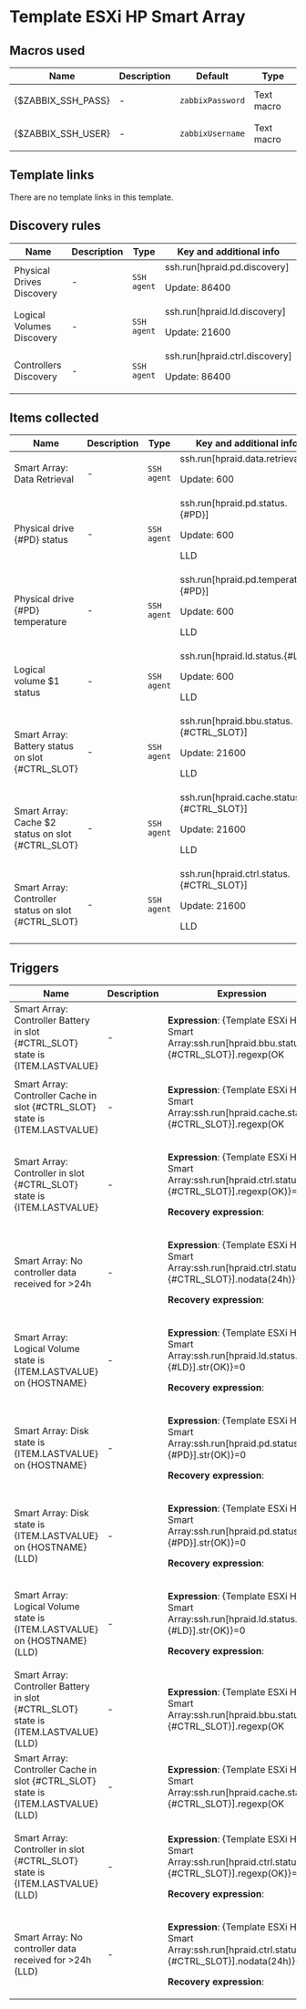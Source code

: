 # Template ESXi HP Smart Array

## Macros used

|Name|Description|Default|Type|
|----|-----------|-------|----|
|{$ZABBIX_SSH_PASS}|<p>-</p>|`zabbixPassword`|Text macro|
|{$ZABBIX_SSH_USER}|<p>-</p>|`zabbixUsername`|Text macro|
## Template links

There are no template links in this template.

## Discovery rules

|Name|Description|Type|Key and additional info|
|----|-----------|----|----|
|Physical Drives Discovery|<p>-</p>|`SSH agent`|ssh.run[hpraid.pd.discovery]<p>Update: 86400</p>|
|Logical Volumes Discovery|<p>-</p>|`SSH agent`|ssh.run[hpraid.ld.discovery]<p>Update: 21600</p>|
|Controllers Discovery|<p>-</p>|`SSH agent`|ssh.run[hpraid.ctrl.discovery]<p>Update: 86400</p>|
## Items collected

|Name|Description|Type|Key and additional info|
|----|-----------|----|----|
|Smart Array: Data Retrieval|<p>-</p>|`SSH agent`|ssh.run[hpraid.data.retrieval]<p>Update: 600</p>|
|Physical drive {#PD} status|<p>-</p>|`SSH agent`|ssh.run[hpraid.pd.status.{#PD}]<p>Update: 600</p><p>LLD</p>|
|Physical drive {#PD} temperature|<p>-</p>|`SSH agent`|ssh.run[hpraid.pd.temperature.{#PD}]<p>Update: 600</p><p>LLD</p>|
|Logical volume $1 status|<p>-</p>|`SSH agent`|ssh.run[hpraid.ld.status.{#LD}]<p>Update: 600</p><p>LLD</p>|
|Smart Array: Battery status on slot {#CTRL_SLOT}|<p>-</p>|`SSH agent`|ssh.run[hpraid.bbu.status.{#CTRL_SLOT}]<p>Update: 21600</p><p>LLD</p>|
|Smart Array: Cache $2 status on slot {#CTRL_SLOT}|<p>-</p>|`SSH agent`|ssh.run[hpraid.cache.status.{#CTRL_SLOT}]<p>Update: 21600</p><p>LLD</p>|
|Smart Array: Controller status on slot {#CTRL_SLOT}|<p>-</p>|`SSH agent`|ssh.run[hpraid.ctrl.status.{#CTRL_SLOT}]<p>Update: 21600</p><p>LLD</p>|
## Triggers

|Name|Description|Expression|Priority|
|----|-----------|----------|--------|
|Smart Array: Controller Battery in slot {#CTRL_SLOT} state is {ITEM.LASTVALUE}|<p>-</p>|<p>**Expression**: {Template ESXi HP Smart Array:ssh.run[hpraid.bbu.status.{#CTRL_SLOT}].regexp(OK|Not available)}=0</p><p>**Recovery expression**: </p>|high|
|Smart Array: Controller Cache in slot {#CTRL_SLOT} state is {ITEM.LASTVALUE}|<p>-</p>|<p>**Expression**: {Template ESXi HP Smart Array:ssh.run[hpraid.cache.status.{#CTRL_SLOT}].regexp(OK|Not available)}=0</p><p>**Recovery expression**: </p>|high|
|Smart Array: Controller in slot {#CTRL_SLOT} state is {ITEM.LASTVALUE}|<p>-</p>|<p>**Expression**: {Template ESXi HP Smart Array:ssh.run[hpraid.ctrl.status.{#CTRL_SLOT}].regexp(OK)}=0</p><p>**Recovery expression**: </p>|high|
|Smart Array: No controller data received for >24h|<p>-</p>|<p>**Expression**: {Template ESXi HP Smart Array:ssh.run[hpraid.ctrl.status.{#CTRL_SLOT}].nodata(24h)}=1</p><p>**Recovery expression**: </p>|high|
|Smart Array: Logical Volume state is {ITEM.LASTVALUE} on {HOSTNAME}|<p>-</p>|<p>**Expression**: {Template ESXi HP Smart Array:ssh.run[hpraid.ld.status.{#LD}].str(OK)}=0</p><p>**Recovery expression**: </p>|high|
|Smart Array: Disk state is {ITEM.LASTVALUE} on {HOSTNAME}|<p>-</p>|<p>**Expression**: {Template ESXi HP Smart Array:ssh.run[hpraid.pd.status.{#PD}].str(OK)}=0</p><p>**Recovery expression**: </p>|high|
|Smart Array: Disk state is {ITEM.LASTVALUE} on {HOSTNAME} (LLD)|<p>-</p>|<p>**Expression**: {Template ESXi HP Smart Array:ssh.run[hpraid.pd.status.{#PD}].str(OK)}=0</p><p>**Recovery expression**: </p>|high|
|Smart Array: Logical Volume state is {ITEM.LASTVALUE} on {HOSTNAME} (LLD)|<p>-</p>|<p>**Expression**: {Template ESXi HP Smart Array:ssh.run[hpraid.ld.status.{#LD}].str(OK)}=0</p><p>**Recovery expression**: </p>|high|
|Smart Array: Controller Battery in slot {#CTRL_SLOT} state is {ITEM.LASTVALUE} (LLD)|<p>-</p>|<p>**Expression**: {Template ESXi HP Smart Array:ssh.run[hpraid.bbu.status.{#CTRL_SLOT}].regexp(OK|Not available)}=0</p><p>**Recovery expression**: </p>|high|
|Smart Array: Controller Cache in slot {#CTRL_SLOT} state is {ITEM.LASTVALUE} (LLD)|<p>-</p>|<p>**Expression**: {Template ESXi HP Smart Array:ssh.run[hpraid.cache.status.{#CTRL_SLOT}].regexp(OK|Not available)}=0</p><p>**Recovery expression**: </p>|high|
|Smart Array: Controller in slot {#CTRL_SLOT} state is {ITEM.LASTVALUE} (LLD)|<p>-</p>|<p>**Expression**: {Template ESXi HP Smart Array:ssh.run[hpraid.ctrl.status.{#CTRL_SLOT}].regexp(OK)}=0</p><p>**Recovery expression**: </p>|high|
|Smart Array: No controller data received for >24h (LLD)|<p>-</p>|<p>**Expression**: {Template ESXi HP Smart Array:ssh.run[hpraid.ctrl.status.{#CTRL_SLOT}].nodata(24h)}=1</p><p>**Recovery expression**: </p>|high|
